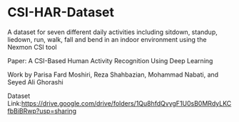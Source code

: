 # CSI-HAR-Dataset
A dataset for seven different daily activities including sitdown, standup, liedown, run, walk,  fall and bend in an indoor environment using the Nexmon CSI tool

Paper: A CSI-Based Human Activity Recognition Using Deep Learning

Work by Parisa Fard Moshiri, Reza Shahbazian, Mohammad Nabati, and Seyed Ali Ghorashi

Dataset Link:https://drive.google.com/drive/folders/1Qu8hfdQvygF1U0sB0MRdyLKCfbBiBRwp?usp=sharing
